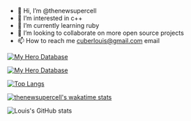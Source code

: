- 👋 Hi, I’m @thenewsupercell
- 👀 I’m interested in c++
- 🌱 I’m currently learning ruby
- 💞️ I’m looking to collaborate on more open source projects
- 📫 How to reach me cuberlouis@gmail.com email

[![My Hero Database](https://github-readme-stats.vercel.app/api/pin/?username=thenewsupercell&repo=my-hero-database&theme=radical)](https://github.com/anuraghazra/github-readme-stats)

[![My Hero Database](https://github-readme-stats.vercel.app/api/pin/?username=thenewsupercell&repo=reddit-stuff&theme=radical)](https://github.com/anuraghazra/github-readme-stats)

[![Top Langs](https://github-readme-stats.vercel.app/api/top-langs/?username=thenewsupercell&theme=radical)](https://github.com/anuraghazra/github-readme-stats)

[![thenewsupercell's wakatime stats](https://github-readme-stats.vercel.app/api/wakatime?username=thenewsupercell&theme=radical)](https://github.com/anuraghazra/github-readme-stats)

![Louis's GitHub stats](https://github-readme-stats.vercel.app/api?username=thenewsupercell&show_icons=true&theme=radical)

<!---
thenewsupercell/thenewsupercell is a ✨ special ✨ repository because its `README.md` (this file) appears on your GitHub profile.
You can click the Preview link to take a look at your changes.
--->
